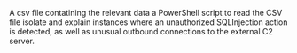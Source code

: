 A csv file contatining the relevant data 
a PowerShell script to read the CSV file
isolate and explain instances where an unauthorized SQLInjection action is detected, as well as unusual outbound connections to the external C2 
server.
